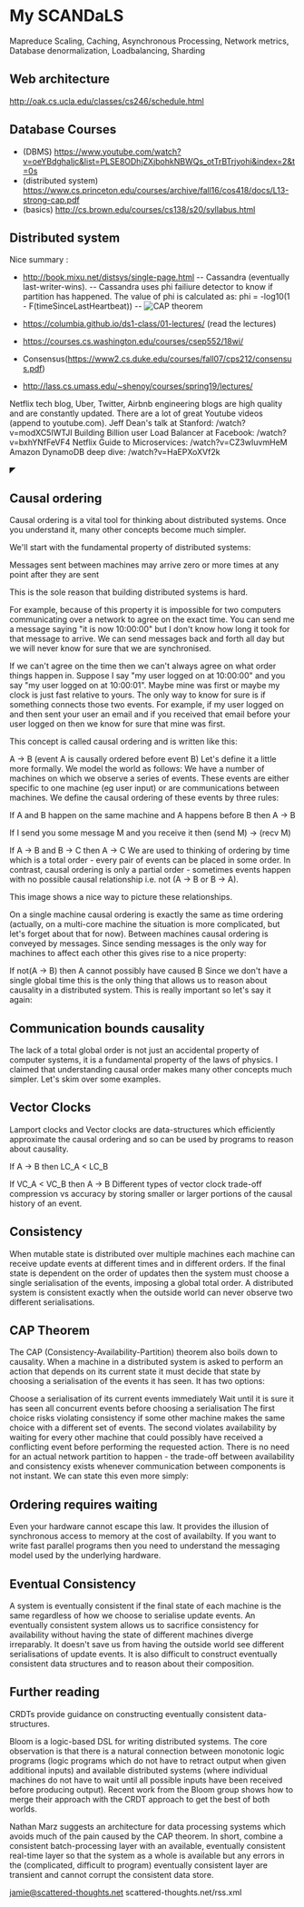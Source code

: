 # My SCANDaLS

Mapreduce
Scaling,
Caching,
Asynchronous Processing,
Network metrics,
Database denormalization,
Loadbalancing,
Sharding

## Web architecture
http://oak.cs.ucla.edu/classes/cs246/schedule.html


## Database Courses
- (DBMS) https://www.youtube.com/watch?v=oeYBdghaIjc&list=PLSE8ODhjZXjbohkNBWQs_otTrBTrjyohi&index=2&t=0s
- (distributed system) https://www.cs.princeton.edu/courses/archive/fall16/cos418/docs/L13-strong-cap.pdf
- (basics) http://cs.brown.edu/courses/cs138/s20/syllabus.html

## Distributed system
Nice summary : 
- http://book.mixu.net/distsys/single-page.html
-- Cassandra (eventually last-writer-wins).
-- Cassandra uses phi failiure detector to know if partition has happened. The value of phi is calculated as: phi = -log10(1 - F(timeSinceLastHeartbeat))
-- 
![CAP theorem](http://book.mixu.net/distsys/images/CAP.png)

- https://columbia.github.io/ds1-class/01-lectures/ (read the lectures) 
- https://courses.cs.washington.edu/courses/csep552/18wi/
- Consensus(https://www2.cs.duke.edu/courses/fall07/cps212/consensus.pdf)
- http://lass.cs.umass.edu/~shenoy/courses/spring19/lectures/

Netflix tech blog, Uber, Twitter, Airbnb engineering blogs are high quality and are constantly updated.
There are a lot of great Youtube videos (append to youtube.com).
Jeff Dean's talk at Stanford: /watch?v=modXC5IWTJI
Building Billion user Load Balancer at Facebook: /watch?v=bxhYNfFeVF4
Netflix Guide to Microservices: /watch?v=CZ3wIuvmHeM
Amazon DynamoDB deep dive: /watch?v=HaEPXoXVf2k


◤
## Causal ordering
Causal ordering is a vital tool for thinking about distributed systems. Once you understand it, many other concepts become much simpler.

We'll start with the fundamental property of distributed systems:

Messages sent between machines may arrive zero or more times at any point after they are sent

This is the sole reason that building distributed systems is hard.

For example, because of this property it is impossible for two computers communicating over a network to agree on the exact time. You can send me a message saying "it is now 10:00:00" but I don't know how long it took for that message to arrive. We can send messages back and forth all day but we will never know for sure that we are synchronised.

If we can't agree on the time then we can't always agree on what order things happen in. Suppose I say "my user logged on at 10:00:00" and you say "my user logged on at 10:00:01". Maybe mine was first or maybe my clock is just fast relative to yours. The only way to know for sure is if something connects those two events. For example, if my user logged on and then sent your user an email and if you received that email before your user logged on then we know for sure that mine was first.

This concept is called causal ordering and is written like this:

A -> B (event A is causally ordered before event B)
Let's define it a little more formally. We model the world as follows: We have a number of machines on which we observe a series of events. These events are either specific to one machine (eg user input) or are communications between machines. We define the causal ordering of these events by three rules:

If A and B happen on the same machine and A happens before B then A -> B

If I send you some message M and you receive it then (send M) -> (recv M)

If A -> B and B -> C then A -> C
We are used to thinking of ordering by time which is a total order - every pair of events can be placed in some order. In contrast, causal ordering is only a partial order - sometimes events happen with no possible causal relationship i.e. not (A -> B or B -> A).

This image shows a nice way to picture these relationships.

On a single machine causal ordering is exactly the same as time ordering (actually, on a multi-core machine the situation is more complicated, but let's forget about that for now). Between machines causal ordering is conveyed by messages. Since sending messages is the only way for machines to affect each other this gives rise to a nice property:

If not(A -> B) then A cannot possibly have caused B
Since we don't have a single global time this is the only thing that allows us to reason about causality in a distributed system. This is really important so let's say it again:

## Communication bounds causality
The lack of a total global order is not just an accidental property of computer systems, it is a fundamental property of the laws of physics. I claimed that understanding causal order makes many other concepts much simpler. Let's skim over some examples.

## Vector Clocks
Lamport clocks and Vector clocks are data-structures which efficiently approximate the causal ordering and so can be used by programs to reason about causality.

If A -> B then LC_A < LC_B

If VC_A < VC_B then A -> B
Different types of vector clock trade-off compression vs accuracy by storing smaller or larger portions of the causal history of an event.

## Consistency
When mutable state is distributed over multiple machines each machine can receive update events at different times and in different orders. If the final state is dependent on the order of updates then the system must choose a single serialisation of the events, imposing a global total order. A distributed system is consistent exactly when the outside world can never observe two different serialisations.

## CAP Theorem
The CAP (Consistency-Availability-Partition) theorem also boils down to causality. When a machine in a distributed system is asked to perform an action that depends on its current state it must decide that state by choosing a serialisation of the events it has seen. It has two options:

Choose a serialisation of its current events immediately
Wait until it is sure it has seen all concurrent events before choosing a serialisation
The first choice risks violating consistency if some other machine makes the same choice with a different set of events. The second violates availability by waiting for every other machine that could possibly have received a conflicting event before performing the requested action. There is no need for an actual network partition to happen - the trade-off between availability and consistency exists whenever communication between components is not instant. We can state this even more simply:

## Ordering requires waiting
Even your hardware cannot escape this law. It provides the illusion of synchronous access to memory at the cost of availabilty. If you want to write fast parallel programs then you need to understand the messaging model used by the underlying hardware.

## Eventual Consistency
A system is eventually consistent if the final state of each machine is the same regardless of how we choose to serialise update events. An eventually consistent system allows us to sacrifice consistency for availability without having the state of different machines diverge irreparably. It doesn't save us from having the outside world see different serialisations of update events. It is also difficult to construct eventually consistent data structures and to reason about their composition.

## Further reading
CRDTs provide guidance on constructing eventually consistent data-structures.

Bloom is a logic-based DSL for writing distributed systems. The core observation is that there is a natural connection between monotonic logic programs (logic programs which do not have to retract output when given additional inputs) and available distributed systems (where individual machines do not have to wait until all possible inputs have been received before producing output). Recent work from the Bloom group shows how to merge their approach with the CRDT approach to get the best of both worlds.

Nathan Marz suggests an architecture for data processing systems which avoids much of the pain caused by the CAP theorem. In short, combine a consistent batch-processing layer with an available, eventually consistent real-time layer so that the system as a whole is available but any errors in the (complicated, difficult to program) eventually consistent layer are transient and cannot corrupt the consistent data store.

jamie@scattered-thoughts.net
scattered-thoughts.net/rss.xml
